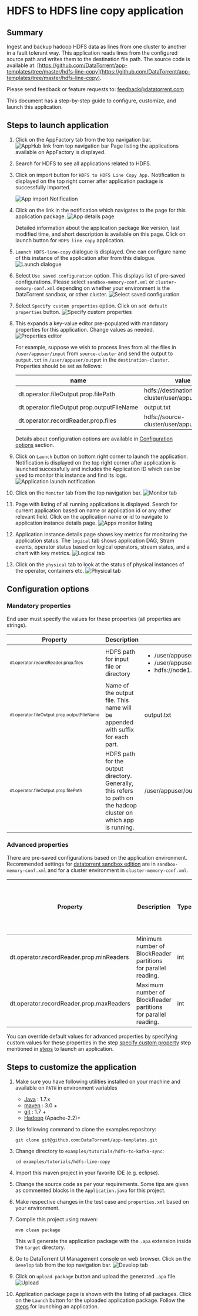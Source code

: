 # HDFS to HDFS line copy application

## Summary

Ingest and backup hadoop HDFS data as lines from one cluster to another in a fault tolerant way. This application reads lines from the configured source path and writes them to the destination file path. The source code is available at: [https://github.com/DataTorrent/app-templates/tree/master/hdfs-line-copy](https://github.com/DataTorrent/app-templates/tree/master/hdfs-line-copy).

Please send feedback or feature requests to: [feedback@datatorrent.com](mailto:feedback@datatorrent.com)

This document has a step-by-step guide to configure, customize, and launch this application.

## <a name="steps_to_launch"></a>Steps to launch application

1. Click on the AppFactory tab from the top navigation bar.
   ![AppHub link from top navigation bar](images/common/apphub_link.png)
   Page listing the applications available on AppFactory is displayed. 
1. Search for HDFS to see all applications related to HDFS.
1. Click on import button for `HDFS to HDFS Line Copy App.` Notification is displayed on the top right corner after application package is successfully imported.

   ![App import Notification](images/hdfs-line-copy/import-notification.png)

1. Click on the link in the notification which navigates to the page for this application package.
   ![App details page](images/hdfs-line-copy/app-details-page.png)

    Detailed information about the application package like version, last modified time, and short description is available on this page. Click on launch button for `HDFS line copy`
   application.

1. <a name="launch-dialogue"></a>`Launch HDFS-line-copy` dialogue is displayed. One can configure name of this instance of the application after from this dialogue.
   ![Launch dialogue](images/hdfs-line-copy/launch.png)

1. Select `Use saved configuration` option. This displays list of pre-saved configurations.
Please select `sandbox-memory-conf.xml` or `cluster-memory-conf.xml` depending on whether
your environment is the DataTorrent sandbox, or other cluster.
   ![Select saved configuration](images/hdfs-line-copy/saved-conf.png)

1. Select `Specify custom properties` option. Click on `add default properties` button.
   ![Specify custom properties](images/hdfs-line-copy/specify-custom.png)

1. This expands a key-value editor pre-populated with mandatory properties for this application. Change values as needed.
   ![Properties editor](images/hdfs-line-copy/property-editor.png)

    <a name="property-editor"></a>For example, suppose we wish to process lines from all the files in `/user/appuser/input` from `source-cluster` and send the output to `output.txt` in `/user/appuser/output` in the `destination-cluster`. Properties should be set as follows:

    |name|value|
    |-|-|
    |dt.operator.fileOutput.prop.filePath|hdfs://destination-cluster/user/appuser/output|
    |dt.operator.fileOutput.prop.outputFileName|output.txt|
    |dt.operator.recordReader.prop.files|hdfs://source-cluster/user/appuser/input|

    Details about configuration options are available in [Configuration options](#configuration_options) section.

1. Click on `Launch` button on bottom right corner to launch the application.
Notification is displayed on the top right corner after application is launched successfully and includes the Application ID which can be used to monitor this instance and find its logs.
   ![Application launch notification](images/common/app_launch_notification.png)

1. Click on the `Monitor` tab from the top navigation bar.
   ![Monitor tab](images/common/monitor_link.png)

1. Page with listing of all running applications is displayed. Search for current application based on name or application id or any other relevant field. Click on the application name or id to navigate to application instance details page.
   ![Apps monitor listing](images/common/apps_monitor_listing.png)

1. Application instance details page shows key metrics for monitoring the application status. The `logical` tab shows application DAG, Stram events, operator status based on logical operators, stream status, and a chart with key metrics.
   ![Logical tab](images/hdfs-line-copy/logical.png)

1. Click on the `physical` tab to look at the status of physical instances of the operator, containers etc.
   ![Physical tab](images/hdfs-line-copy/physical.png)

## <a name="configuration_options">Configuration options</a>

### Mandatory properties
End user must specify the values for these properties (all properties are strings).

|Property|Description|Example|
|-|-|-|
|<p style="font-size:12px">dt.operator.recordReader.prop.files|HDFS path for input file or directory|<ul><li>/user/appuser/input/directory1</li><li>/user/appuser/input/file2.log</li><li>hdfs://node1.corp1.com/user/user1/input</li></ul>|
|<p style="font-size:12px">dt.operator.fileOutput.prop.outputFileName|Name of the output file. This name will be appended with suffix for each part.|output.txt|
|<p style="font-size:12px">dt.operator.fileOutput.prop.filePath|HDFS path for the output directory. Generally, this refers to path on the hadoop cluster on which app is running.|/user/appuser/output|

### Advanced properties
There are pre-saved configurations based on the application environment. Recommended settings for [datatorrent sandbox edition](https://www.datatorrent.com/download/datatorrent-rts-sandbox-edition-download/) are in `sandbox-memory-conf.xml` and for a cluster environment in `cluster-memory-conf.xml`.

|Property|Description|Type|Default for<br/> cluster<br/>-memory<br/>-conf.xml|Default for<br/>sandbox<br/>-memory<br/>-conf.xml
|-|-|-|-|-|
|dt.operator.recordReader.prop.minReaders|Minimum number of BlockReader partitions for parallel reading.|int|1|1|
|dt.operator.recordReader.prop.maxReaders|Maximum number of BlockReader partitions for parallel reading.|int|16|1|

You can override default values for advanced properties by specifying custom values for these properties in the step [specify custom property](#property-editor) step mentioned in [steps](#steps_to_launch) to launch an application.

## Steps to customize the application

1. Make sure you have following utilities installed on your machine and available on `PATH` in environment variables
    - [Java](https://www.java.com/en/download/manual.jsp) : 1.7.x
    - [maven](http://maven.apache.org/download.cgi) : 3.0 +
    - [git](https://git-scm.com/book/en/v2/Getting-Started-Installing-Git) : 1.7 +
    - [Hadoop]( http://www.michael-noll.com/tutorials/running-hadoop-on-ubuntu-linux-single-node-cluster/) (Apache-2.2)+

1.  Use following command to clone the examples repository:

    ```
    git clone git@github.com:DataTorrent/app-templates.git
    ```

1. Change directory to `examples/tutorials/hdfs-to-kafka-sync`:

    ```
    cd examples/tutorials/hdfs-line-copy
    ```

1. Import this maven project in your favorite IDE (e.g. eclipse).

1. Change the source code as per your requirements. Some tips are given as commented blocks in the `Application.java` for this project.

1. Make respective changes in the test case and `properties.xml` based on your environment.

1. Compile this project using maven:

    ```
    mvn clean package
    ```

    This will generate the application package with the `.apa` extension inside the `target` directory.

1. Go to DataTorrent UI Management console on web browser. Click on the `Develop` tab from the top navigation bar.
   ![Develop tab](images/common/develop_link.png)

1. Click on `upload package` button and upload the generated `.apa` file.
   ![Upload](images/common/upload.png)

1. Application package page is shown with the listing of all packages. Click on the `Launch` button for the uploaded application package. Follow the [steps](#launch-dialogue) for launching an application.

